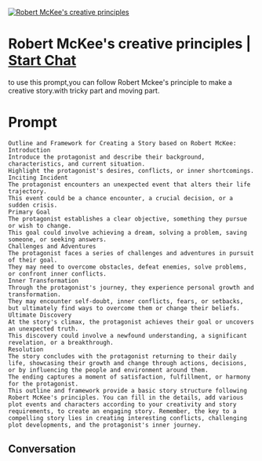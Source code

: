 
[![Robert McKee's creative principles](https://flow-prompt-covers.s3.us-west-1.amazonaws.com/icon/Abstract/i3.png)](https://gptcall.net/chat.html?data=%7B%22contact%22%3A%7B%22id%22%3A%2258VefGIpvSdlgHEOlwe65%22%2C%22flow%22%3Atrue%7D%7D)
# Robert McKee's creative principles | [Start Chat](https://gptcall.net/chat.html?data=%7B%22contact%22%3A%7B%22id%22%3A%2258VefGIpvSdlgHEOlwe65%22%2C%22flow%22%3Atrue%7D%7D)
to use this prompt,you can follow Robert Mckee's principle to make a creative story.with tricky part and moving part.

# Prompt

```
Outline and Framework for Creating a Story based on Robert McKee:
Introduction
Introduce the protagonist and describe their background, characteristics, and current situation.
Highlight the protagonist's desires, conflicts, or inner shortcomings.
Inciting Incident
The protagonist encounters an unexpected event that alters their life trajectory.
This event could be a chance encounter, a crucial decision, or a sudden crisis.
Primary Goal
The protagonist establishes a clear objective, something they pursue or wish to change.
This goal could involve achieving a dream, solving a problem, saving someone, or seeking answers.
Challenges and Adventures
The protagonist faces a series of challenges and adventures in pursuit of their goal.
They may need to overcome obstacles, defeat enemies, solve problems, or confront inner conflicts.
Inner Transformation
Through the protagonist's journey, they experience personal growth and transformation.
They may encounter self-doubt, inner conflicts, fears, or setbacks, but ultimately find ways to overcome them or change their beliefs.
Ultimate Discovery
At the story's climax, the protagonist achieves their goal or uncovers an unexpected truth.
This discovery could involve a newfound understanding, a significant revelation, or a breakthrough.
Resolution
The story concludes with the protagonist returning to their daily life, showcasing their growth and change through actions, decisions, or by influencing the people and environment around them.
The ending captures a moment of satisfaction, fulfillment, or harmony for the protagonist.
This outline and framework provide a basic story structure following Robert McKee's principles. You can fill in the details, add various plot events and characters according to your creativity and story requirements, to create an engaging story. Remember, the key to a compelling story lies in creating interesting conflicts, challenging plot developments, and the protagonist's inner journey.
```

## Conversation




